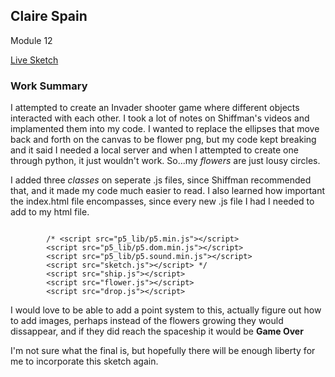 ## Claire Spain
Module 12

[Live Sketch](https://clarissaspain.github.io/120-work/hw-12.1/)

### Work Summary
I attempted to create an Invader shooter game where different objects interacted with each other. I took a lot of notes on Shiffman's videos and implamented them into my code. I wanted to replace the ellipses that move back and forth on the canvas to be flower png, but my code kept breaking and it said I needed a local server and when I attempted to create one through python, it just wouldn't work. So...my *flowers* are just lousy circles.

I added three *classes* on seperate .js files, since Shiffman recommended that, and it made my code much easier to read. I also learned how important the index.html file encompasses, since every new .js file I had I needed to add to my html file.
```

        /* <script src="p5_lib/p5.min.js"></script>
        <script src="p5_lib/p5.dom.min.js"></script>
        <script src="p5_lib/p5.sound.min.js"></script>
        <script src="sketch.js"></script> */
        <script src="ship.js"></script>
        <script src="flower.js"></script>
        <script src="drop.js"></script>

```
I would love to be able to add a point system to this, actually figure out how to add images, perhaps instead of the flowers growing they would dissappear, and if they did reach the spaceship it would be **Game Over**

I'm not sure what the final is, but hopefully there will be enough liberty for me to incorporate this sketch again.
